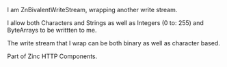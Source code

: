 I am ZnBivalentWriteStream, wrapping another write stream.I allow both Characters and Strings as well as Integers (0 to: 255) and ByteArrays to be writtten to me.The write stream that I wrap can be both binary as well as character based.Part of Zinc HTTP Components.